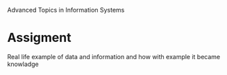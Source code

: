 Advanced Topics in Information Systems



# Assigment 

Real life example of data and information and how with example it became knowladge 

